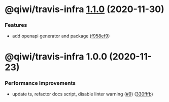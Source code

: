 # @qiwi/travis-infra [1.1.0](https://github.com/qiwi/travis-toolkit/compare/@qiwi/travis-infra@1.0.0...@qiwi/travis-infra@1.1.0) (2020-11-30)


### Features

* add openapi generator and package ([f958ef9](https://github.com/qiwi/travis-toolkit/commit/f958ef9fd0eb1002b4bd07f2b5c6dbfb04c492ae))

# @qiwi/travis-infra 1.0.0 (2020-11-23)


### Performance Improvements

* update ts, refactor docs script, disable linter warning ([#9](https://github.com/qiwi/travis-toolkit/issues/9)) ([330fffb](https://github.com/qiwi/travis-toolkit/commit/330fffbfb094579178ebe889e3e7bed3c78b7656))
